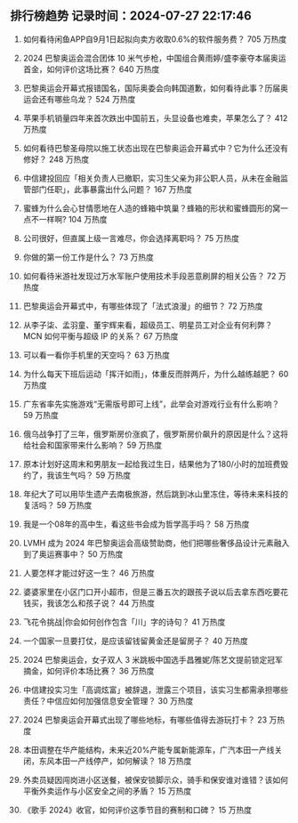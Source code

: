 
## 排行榜趋势 记录时间：2024-07-27 22:17:46
  
  1. 如何看待闲鱼APP自9月1日起拟向卖方收取0.6%的软件服务费？ 705 万热度
    
  2. 2024 巴黎奥运会混合团体 10 米气步枪，中国组合黄雨婷/盛李豪夺本届奥运首金，如何评价这场比赛？ 640 万热度
    
  3. 巴黎奥运会开幕式报错国名，国际奥委会向韩国道歉，如何看待此事？历届奥运会还有哪些乌龙？ 524 万热度
    
  4. 苹果手机销量四年来首次跌出中国前五，头显设备也难卖，苹果怎么了？ 412 万热度
    
  5. 如何看待巴黎圣母院以施工状态出现在巴黎奥运会开幕式中？它为什么还没有修好？ 248 万热度
    
  6. 中信建投回应「相关负责人已撤职，实习生父亲为非公职人员，从未在金融监管部门任职」，此事暴露出什么问题？ 167 万热度
    
  7. 蜜蜂为什么会心甘情愿地在人造的蜂箱中筑巢？蜂箱的形状和蜜蜂圆形的窝一点不一样啊? 104 万热度
    
  8. 公司很好，但直属上级一言难尽，你会选择离职吗？ 75 万热度
    
  9. 你做的第一份工作是什么？ 73 万热度
    
  10. 如何看待米游社发现过万水军账户使用技术手段恶意刷屏的相关公告？ 72 万热度
    
  11. 巴黎奥运会开幕式中，有哪些体现了「法式浪漫」的细节？ 72 万热度
    
  12. 从李子柒、孟羽童、董宇辉来看，超级员工、明星员工对企业有何利弊？MCN 如何平衡与超级 IP 的关系？ 67 万热度
    
  13. 可以看一看你手机里的天空吗？ 63 万热度
    
  14. 为什么每天下班后运动「挥汗如雨」，体重反而胖两斤，为什么越练越肥？ 60 万热度
    
  15. 广东省率先实施游戏“无需版号即可上线”，此举会对游戏行业有什么影响？ 59 万热度
    
  16. 俄乌战争打了三年，俄罗斯房价涨疯了，俄罗斯房价飙升的原因是什么？这将给社会和国家带来什么影响？ 59 万热度
    
  17. 原本计划好这周末和男朋友一起给我过生日，结果他为了180/小时的加班费毁约了，我该生气吗？ 59 万热度
    
  18. 年纪大了可以用毕生遗产去南极旅游，然后跳到冰山里冻住，等待未来科技的复活吗？ 59 万热度
    
  19. 我是一个08年的高中生，看这些书会成为哲学高手吗？ 58 万热度
    
  20. LVMH 成为 2024 年巴黎奥运会高级赞助商，他们把哪些奢侈品设计元素融入到了奥运赛事中？ 50 万热度
    
  21. 人要怎样才能过好这一生？ 46 万热度
    
  22. 婆婆家里在小区门口开小超市，但是三番五次的跟孩子说以后去拿东西吃要花钱买，我该怎么和孩子说？ 44 万热度
    
  23. 飞花令挑战|你会如何创作包含「川」字的诗句？ 41 万热度
    
  24. 一个国家一旦要打仗，是应该留钱留黄金还是留房子？ 40 万热度
    
  25. 2024 巴黎奥运会，女子双人 3 米跳板中国选手昌雅妮/陈艺文提前锁定冠军摘金，如何评价本场比赛？ 36 万热度
    
  26. 中信建投实习生「高调炫富」被辞退，泄露三个项目，该实习生都需承担哪些责任？中信应如何加强信息安全管理？ 30 万热度
    
  27. 2024 巴黎奥运会开幕式出现了哪些地标，有哪些值得去游玩打卡？ 23 万热度
    
  28. 本田调整在华产能结构，未来近20%产能专属新能源车，广汽本田一产线关闭，东风本田一产线停产，如何解读？ 18 万热度
    
  29. 外卖员疑因闯岗进小区送餐，被保安锁脚示众，骑手和保安谁对谁错？该如何平衡外卖运作与小区安全之间的矛盾？ 15 万热度
    
  30. 《歌手 2024》收官，如何评价这季节目的赛制和口碑？ 15 万热度
    